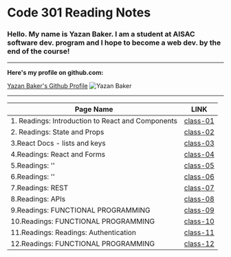 # Code 301 Reading Notes



### Hello. My name is Yazan Baker. I am a student at AISAC software dev. program and I hope to become a web dev. by the end of the course!
---
__Here's my profile on github.com:__

[Yazan Baker's Github Profile](https://github.com/yazanbaker94) ![Yazan Baker](https://i.ibb.co/WpV37T0/1.png)


---


| Page Name        | LINK       |
| ------------- |:-------------:|
| 1. Readings: Introduction to React and Components      | [class-01](https://yazanbaker94.github.io/Code-301---Intermediate-Software-Development/class-01)|
| 2. Readings: State and Props      | [class-02](https://yazanbaker94.github.io/Code-301---Intermediate-Software-Development/class-02)|
| 3.React Docs - lists and keys    | [class-03](https://yazanbaker94.github.io/Code-301---Intermediate-Software-Development/class-03)|
| 4.Readings: React and Forms    | [class-04](https://yazanbaker94.github.io/Code-301---Intermediate-Software-Development/class-04)|
| 5.Readings: ''    | [class-05](https://yazanbaker94.github.io/Code-301---Intermediate-Software-Development/class-05)|
| 6.Readings: ''    | [class-06](https://yazanbaker94.github.io/Code-301---Intermediate-Software-Development/class-06)|
| 7.Readings: REST   | [class-07](https://yazanbaker94.github.io/Code-301---Intermediate-Software-Development/class-07)|
| 8.Readings: APIs   | [class-08](https://yazanbaker94.github.io/Code-301---Intermediate-Software-Development/class-08)|
| 9.Readings: FUNCTIONAL PROGRAMMING   | [class-09](https://yazanbaker94.github.io/Code-301---Intermediate-Software-Development/class-09)|
| 10.Readings: FUNCTIONAL PROGRAMMING   | [class-10](https://yazanbaker94.github.io/Code-301---Intermediate-Software-Development/class-10)|
| 11.Readings: Readings: Authentication  | [class-11](https://yazanbaker94.github.io/Code-301---Intermediate-Software-Development/class-11)|
| 12.Readings: FUNCTIONAL PROGRAMMING   | [class-12](https://yazanbaker94.github.io/Code-301---Intermediate-Software-Development/class-12)|
